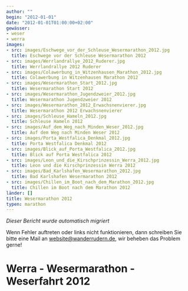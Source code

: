 ```yaml
---
author: ""
begin: "2012-01-01"
date: "2012-01-01T01:00:00+02:00"
gewässer:
- weser
- werra
images:
- src: images/Eschwege_vor_der_Schleuse_Wesermarathon_2012.jpg
  title: Eschwege vor der Schleuse Wesermarathon 2012
- src: images/Werrlandrallye_2012_Ruderer.jpg
  title: Werrlandrallye 2012 Ruderer
- src: images/Colawerbung_in_Witzenhausen_Marathon_2012.jpg
  title: Colawerbung in Witzenhausen Marathon 2012
- src: images/Wesermarathon_Start_2012.jpg
  title: Wesermarathon Start 2012
- src: images/Wesermarathon_Jugendzweier_2012.jpg
  title: Wesermarathon Jugendzweier 2012
- src: images/Wesermarathon_2012_Erwachsnenvierer.jpg
  title: Wesermarathon 2012 Erwachsnenvierer
- src: images/Schleuse_Hameln_2012.jpg
  title: Schleuse Hameln 2012
- src: images/Auf_dem_Weg_nach_Minden_Weser_2012.jpg
  title: Auf dem Weg nach Minden Weser 2012
- src: images/Porta_Westfalica_Denkmal_2012.jpg
  title: Porta Westfalica Denkmal 2012
- src: images/Blick_auf_Porta_Westfalica_2012.jpg
  title: Blick auf Porta Westfalica 2012
- src: images/Leon_und_die_Kirschprinzessin_Werra_2012.jpg
  title: Leon und die Kirschprinzessin Werra 2012
- src: images/Bad_Karlshafen_Wesermarathon_2012.jpg
  title: Bad Karlshafen Wesermarathon 2012
- src: images/Chillen_im_Boot_nach_dem_Marathon_2012.jpg
  title: Chillen im Boot nach dem Marathon 2012
länder: []
title: Wesermarathon 2012
typen: marathon
---
```



*Dieser Bericht wurde automatisch migriert*

Wenn Fehler auftreten oder links nicht funktionieren, dann schreiben Sie bitte eine Mail an website@wanderrudern.de, wir beheben das Problem gerne!



# Werra - Wesermarathon - Weserfahrt 2012


